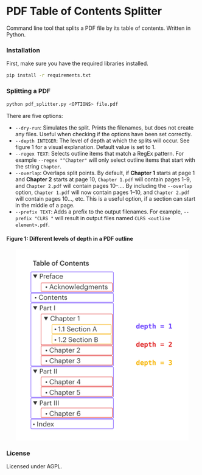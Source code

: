 # PDF Table of Contents Splitter

Command line tool that splits a PDF file by its table of contents. Written in Python.

### Installation
First, make sure you have the required libraries installed.
```bash
pip install -r requirements.txt
```

### Splitting a PDF

```bash
python pdf_splitter.py <OPTIONS> file.pdf
```

There are five options:

- `--dry-run`: Simulates the split. Prints the filenames, but does not create any files. Useful when checking if the options have been set correctly. 
- `--depth INTEGER`: The level of depth at which the splits will occur. See figure 1 for a visual explanation. Default value is set to 1.
- `--regex TEXT`: Selects outline items that match a RegEx pattern. For example `--regex "^Chapter"` will only select outline items that start with the string `Chapter`.
- `--overlap`: Overlaps split points. By default, if **Chapter 1** starts at page 1 and **Chapter 2** starts at page 10, `Chapter 1.pdf` will contain pages 1–9, and `Chapter 2.pdf` will contain pages 10–.... By including the `--overlap` option, `Chapter 1.pdf` will now contain pages 1–10, and `Chapter 2.pdf` will contain pages 10..., etc. This is a useful option, if a section can start in the middle of a page. 
- `--prefix TEXT`: Adds a prefix to the output filenames. For example, `--prefix "CLRS "` will result in output files named `CLRS <outline element>.pdf`.

#### Figure 1: Different levels of depth in a PDF outline

<img src="toc_image.png" style="max-width: 90%; display: block; margin-left: auto; margin-right: auto">

### License

Licensed under AGPL.
